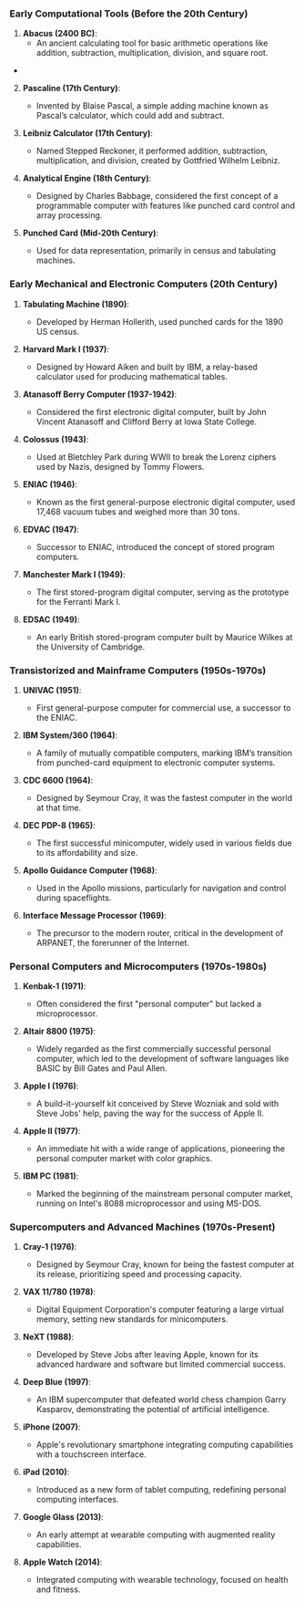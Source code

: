 
### **Early Computational Tools (Before the 20th Century)**

1. **Abacus (2400 BC)**:
   - An ancient calculating tool for basic arithmetic operations like addition, subtraction, multiplication, division, and square root.
- 

2. **Pascaline (17th Century)**:
   - Invented by Blaise Pascal, a simple adding machine known as Pascal’s calculator, which could add and subtract.

3. **Leibniz Calculator (17th Century)**:
   - Named Stepped Reckoner, it performed addition, subtraction, multiplication, and division, created by Gottfried Wilhelm Leibniz.

4. **Analytical Engine (18th Century)**:
   - Designed by Charles Babbage, considered the first concept of a programmable computer with features like punched card control and array processing.

5. **Punched Card (Mid-20th Century)**:
   - Used for data representation, primarily in census and tabulating machines.

### **Early Mechanical and Electronic Computers (20th Century)**

1. **Tabulating Machine (1890)**:
   - Developed by Herman Hollerith, used punched cards for the 1890 US census.

2. **Harvard Mark I (1937)**:
   - Designed by Howard Aiken and built by IBM, a relay-based calculator used for producing mathematical tables.

3. **Atanasoff Berry Computer (1937-1942)**:
   - Considered the first electronic digital computer, built by John Vincent Atanasoff and Clifford Berry at Iowa State College.

4. **Colossus (1943)**:
   - Used at Bletchley Park during WWII to break the Lorenz ciphers used by Nazis, designed by Tommy Flowers.

5. **ENIAC (1946)**:
   - Known as the first general-purpose electronic digital computer, used 17,468 vacuum tubes and weighed more than 30 tons.

6. **EDVAC (1947)**:
   - Successor to ENIAC, introduced the concept of stored program computers.

7. **Manchester Mark I (1949)**:
   - The first stored-program digital computer, serving as the prototype for the Ferranti Mark I.

8. **EDSAC (1949)**:
   - An early British stored-program computer built by Maurice Wilkes at the University of Cambridge.

### **Transistorized and Mainframe Computers (1950s-1970s)**

1. **UNIVAC (1951)**:
   - First general-purpose computer for commercial use, a successor to the ENIAC.

2. **IBM System/360 (1964)**:
   - A family of mutually compatible computers, marking IBM’s transition from punched-card equipment to electronic computer systems.

3. **CDC 6600 (1964)**:
   - Designed by Seymour Cray, it was the fastest computer in the world at that time.

4. **DEC PDP-8 (1965)**:
   - The first successful minicomputer, widely used in various fields due to its affordability and size.

5. **Apollo Guidance Computer (1968)**:
   - Used in the Apollo missions, particularly for navigation and control during spaceflights.

6. **Interface Message Processor (1969)**:
   - The precursor to the modern router, critical in the development of ARPANET, the forerunner of the Internet.

### **Personal Computers and Microcomputers (1970s-1980s)**
1. **Kenbak-1 (1971)**:
   - Often considered the first "personal computer" but lacked a microprocessor.

2. **Altair 8800 (1975)**:
   - Widely regarded as the first commercially successful personal computer, which led to the development of software languages like BASIC by Bill Gates and Paul Allen.

3. **Apple I (1976)**:
   - A build-it-yourself kit conceived by Steve Wozniak and sold with Steve Jobs' help, paving the way for the success of Apple II.

4. **Apple II (1977)**:
   - An immediate hit with a wide range of applications, pioneering the personal computer market with color graphics.

5. **IBM PC (1981)**:
   - Marked the beginning of the mainstream personal computer market, running on Intel's 8088 microprocessor and using MS-DOS.

### **Supercomputers and Advanced Machines (1970s-Present)**

1. **Cray-1 (1976)**:
   - Designed by Seymour Cray, known for being the fastest computer at its release, prioritizing speed and processing capacity.

2. **VAX 11/780 (1978)**:
   - Digital Equipment Corporation's computer featuring a large virtual memory, setting new standards for minicomputers.

3. **NeXT (1988)**:
   - Developed by Steve Jobs after leaving Apple, known for its advanced hardware and software but limited commercial success.

4. **Deep Blue (1997)**:
   - An IBM supercomputer that defeated world chess champion Garry Kasparov, demonstrating the potential of artificial intelligence.

5. **iPhone (2007)**:
   - Apple's revolutionary smartphone integrating computing capabilities with a touchscreen interface.

6. **iPad (2010)**:
   - Introduced as a new form of tablet computing, redefining personal computing interfaces.

7. **Google Glass (2013)**:
   - An early attempt at wearable computing with augmented reality capabilities.

8. **Apple Watch (2014)**:
   - Integrated computing with wearable technology, focused on health and fitness.

